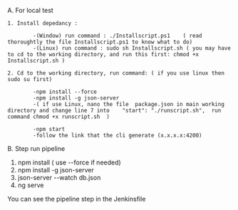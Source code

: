 A. For local test 

    1. Install depedancy :    

            -(Window) run command : ./Installscript.ps1    ( read thoroughtly the file Installscript.ps1 to know what to do) 
            -(Linux) run command : sudo sh Installscript.sh ( you may have to cd to the working directory, and run this first: chmod +x Installscript.sh )

    2. Cd to the working directory, run command: ( if you use linux then sudo su first)

            -npm install --force   
            -npm install -g json-server
            -( if use Linux, nano the file  package.json in main working directory and change line 7 into    "start": "./runscript.sh",  run command chmod +x runscript.sh  )

            -npm start 
            -follow the link that the cli generate (x.x.x.x:4200)
    

B. Step run pipeline 


1.  npm install   ( use --force if needed)
2.  npm install -g json-server
3. json-server --watch db.json
4. ng serve 

You can see the pipeline step in the Jenkinsfile 